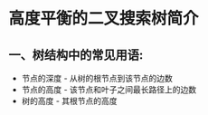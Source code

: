 # 高度平衡的二叉搜索树简介
## 一、树结构中的常见用语:
  - 节点的深度 - 从树的根节点到该节点的边数
  - 节点的高度 - 该节点和叶子之间最长路径上的边数
  - 树的高度 - 其根节点的高度
